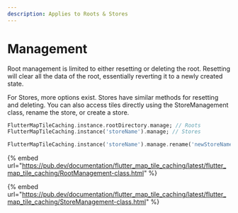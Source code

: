 ```yaml
---
description: Applies to Roots & Stores
---
```


# Management

Root management is limited to either resetting or deleting the root. Resetting will clear all the data of the root, essentially reverting it to a newly created state.&#x20;

For Stores, more options exist. Stores have similar methods for resetting and deleting. You can also access tiles directly using the StoreManagement class, rename the store, or create a store.

```dart
FlutterMapTileCaching.instance.rootDirectory.manage; // Roots
FlutterMapTileCaching.instance('storeName').manage; // Stores

FlutterMapTileCaching.instance('storeName').manage.rename('newStoreName'); //Rename
```

{% embed url="https://pub.dev/documentation/flutter_map_tile_caching/latest/flutter_map_tile_caching/RootManagement-class.html" %}

{% embed url="https://pub.dev/documentation/flutter_map_tile_caching/latest/flutter_map_tile_caching/StoreManagement-class.html" %}
